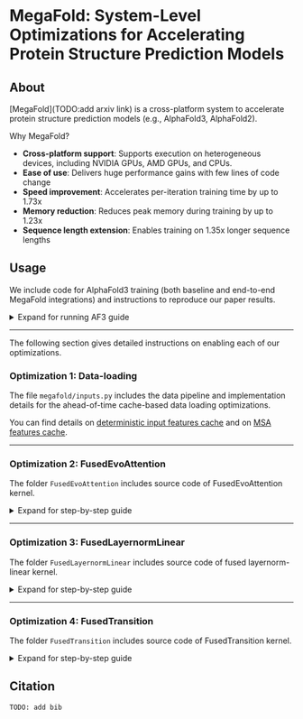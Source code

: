 # MegaFold: System-Level Optimizations for Accelerating Protein Structure Prediction Models

## About 

[MegaFold](TODO:add arxiv link) is a cross-platform system to accelerate protein structure prediction models (e.g., AlphaFold3, AlphaFold2).

Why MegaFold? 

- **Cross-platform support**: Supports execution on heterogeneous devices, including NVIDIA GPUs, AMD GPUs, and CPUs.
- **Ease of use**: Delivers huge performance gains with few lines of code change
- **Speed improvement**: Accelerates per-iteration training time by up to 1.73x
- **Memory reduction**: Reduces peak memory during training by up to 1.23x
- **Sequence length extension**: Enables training on 1.35x longer sequence lengths


## Usage

We include code for AlphaFold3 training (both baseline and end-to-end MegaFold integrations) and instructions to reproduce our paper results. 

<details>
<summary>Expand for running AF3 guide</summary>

### Install required dependencies

```
# create virtual environment under python==3.13 and activate 
conda create -n venv python==3.13.0
conda activate venv 

# install torch==2.7.0+cu11.8
pip install torch==2.7.0  --index-url https://download.pytorch.org/whl/cu118

# install other packages
pip install -r requirements.txt
```

---
### Prepare experiment dataset

First, download a sample dataset from the Protein Data Bank (PDB). 

```
wget "https://mailmissouri-my.sharepoint.com/:u:/g/personal/acmwhb_umsystem_edu/ESbEXPguyO9Moh3E_J1zkWQBXZ6JxE5bsoKrZXOVwtu1Ow?download=1" -O data/pdb_data/val_mmcifs.tar.gz
tar -xzf data/pdb_data/val_mmcifs.tar.gz -C data/pdb_data
rm data/pdb_data/val_mmcifs.tar.gz
```

Then, install required MSAs and templates data.

```
# install msa_dir
wget "https://mailmissouri-my.sharepoint.com/:u:/g/personal/acmwhb_umsystem_edu/EbXU1bnlRZxIqUXbAprgHycB3F4GWLy-m-qxvODfJsvFvA?download=1" -O pdb_val_msas
tar -xvzf pdb_val_msas
cp -r scratch/references/af3/pdb_data/* data/pdb_data/
rm pdb_val_msas
rm -r scratch

# install templates_dir
wget "https://umass-my.sharepoint.com/:u:/g/personal/hvla_umass_edu/EUalS7Hq3KBOlGdF2bVVwFABYU_ZidT2nEEi0PwqxaZ_Fw?download=1" -O templates_dir
tar -xvzf templates_dir 
cp -r scratch/references/af3/pdb_data/* data/pdb_data/
rm templates_dir
rm -r scratch
```

Then, install PDB's Chemical Component Dictionary (CCD) and miscellaneous metadata. 

```
# install CCD data
wget -P ./data/ccd_data/ https://files.wwpdb.org/pub/pdb/data/monomers/components.cif.gz
wget -P ./data/ccd_data/ https://files.wwpdb.org/pub/pdb/data/component-models/complete/chem_comp_model.cif.gz
gunzip data/ccd_data/components.cif.gz
gunzip data/ccd_data/chem_comp_model.cif.gz

# install misc_data
wget "https://mailmissouri-my.sharepoint.com/:u:/g/personal/acmwhb_umsystem_edu/ESb9kUT_ASBEsYRN0KQmqt4BLzJhFunQU86E-GxWGxtGiA?download=1" -O misc_data
tar -xzf misc_data -C data/pdb_data
rm misc_data
```

Now, download the cache of deterministic features, used in Ahead-of-Time Cache-based Data-Loading Optimization.

```
# install msa_cache_dir
wget "https://mailmissouri-my.sharepoint.com/:u:/g/personal/acmwhb_umsystem_edu/Ect3VyxyqnZPm-4I6EpzB64B2M6tGctY5OMjIkatr6kYHQ?download=1" -O msa_cache
tar -xvzf msa_cache --wildcards 'caches/pdb_data/cache/msa/val_msas*'
rm msa_cache

# install input_cache_dir 
wget "https://mailmissouri-my.sharepoint.com/:u:/g/personal/acmwhb_umsystem_edu/EXQnFYxhepNNku_Df45B1gEBPlhzIH_RtnhUEae4b74SKQ?download=1" -O input_cache
tar -xvzf input_cache 
rm input_cache
```

---
### Run code

``` 
AF3_OPTIMIZATIONS_MODE="megafold" python3 train.py --config configs/megafold_interactive.yaml --trainer_name initial_training
```

Script to submit batch jobs is available in `scripts`. For example, you want to launch a job with `nodes=1` and `gpus=2`: 

```
sbatch --nodes=1 --ntasks-per-node=2 --gpus=2 scripts/megafold.sh
```


---
### (optional) Full dataset & cache:

If you are interested in running large-scale AlphaFold3 training, the full dataset and its cache are provided below:  

```
# download `omniflow_caches.tar.gz.part_{aa,ab}` and `omniflow_data.tar.gz` from SharePoint
wget "https://mailmissouri-my.sharepoint.com/:u:/g/personal/acmwhb_umsystem_edu/Ect3VyxyqnZPm-4I6EpzB64B2M6tGctY5OMjIkatr6kYHQ?download=1"
wget "https://mailmissouri-my.sharepoint.com/:u:/g/personal/acmwhb_umsystem_edu/ERiOg_fC_6BFnr9oKilzeeUBz8O_a2tI0i-TlksYAf8E5g?download=1"
wget "https://mailmissouri-my.sharepoint.com/:u:/g/personal/acmwhb_umsystem_edu/EYQ9oFu5KmFLryp8F1m79BAB2zoUFtLIU-Bx2OWmmKAdtA?download=1"

# then reassemble, extract, and clean up the downloaded archives
cat omniflow_caches.tar.gz.part_* > omniflow_caches.tar.gz
tar -xzf omniflow_caches.tar.gz && rm omniflow_caches.tar.gz
tar -xzf omniflow_data.tar.gz && rm omniflow_data.tar.gz
```
</details>


---

The following section gives detailed instructions on enabling each of our optimizations.


### Optimization 1: Data-loading
The file `megafold/inputs.py` includes the data pipeline and implementation details for the ahead-of-time cache-based data loading optimizations. 

You can find details on [deterministic input features cache](https://github.com/Supercomputing-System-AI-Lab/MegaFold/blob/main/megafold/inputs.py#L4536-L4553) and on [MSA features cache](https://github.com/Supercomputing-System-AI-Lab/MegaFold/blob/main/megafold/inputs.py#L4670-L4732).

---
### Optimization 2: FusedEvoAttention
The folder `FusedEvoAttention` includes source code of FusedEvoAttention kernel. 

<details>
<summary>Expand for step-by-step guide</summary>

#### Step 1: Import

```
from evoattention import TritonEvoformer
```

#### Step 2: In-code usage

`FusedEvoAttention` supports 4 main types of EvoAttention in AlphaFold models, shown in the below examples. For accuracy, you need to adjust your inputs to their suggested shapes before passing in. Acronyms: `N_seq` is the MSA depth; `N_res` is the input sequence length. 

**a. Single Attention with Pair Bias**

```
# Q, K, V:     [Batch, 1, N_res, Head, Dim]
# mask:        [Batch, 1, 1, 1, N_res]
# pair_bias:   [Batch, 1, Head, N_res, N_res]
out = TritonEvoformer(Q, K, V, mask, pair_bias)
```

**b. Triangle Attention (around starting node and around ending node)**

```
# Q, K, V:     [Batch, N_res, N_res, Head, Dim]
# mask:        [Batch, N_res, 1, 1, N_res]
# pair_bias:   [Batch, 1, Head, N_res, N_res]
out = TritonEvoformer(Q, K, V, mask, pair_bias)
```

**c. MSA Row-wise Attention**

```
# Q, K, V:     [Batch, N_seq, N_res, Head, Dim]
# mask:        [Batch, N_seq, 1, 1, N_res]
# pair_bias:   [Batch, 1, Head, N_res, N_res]
out = TritonEvoformer(Q, K, V, mask, pair_bias)
```

**d. MSA Column-wise Attention**

```
# Q, K, V:     [Batch, N_res, N_seq, Head, Dim]
# mask:        [Batch, N_seq, 1, 1, N_res]
out = TritonEvoformer(Q, K, V, mask)
```


#### Step 3: Autotuning for optimal performance

To achieve peak performance, the kernel's configuration (block sizes, num warps, etc.) should be tuned to your specific hardware and input shapes.

1. Import `TritonEvoformer` as shown above.
2. Use it in your model's training or inference script.
3. Run your script with autotuning enabled: 

```
TRITON_PRINT_AUTOTUNING=1 python your_script.py
```

4. With autotuning enabled, Triton will explore multiple kernel configurations. Then, it will print the best configuration for your input.
5. Let the script run for several training iterations. Take note of the most frequently selected configuration—it is likely the best one for your target hardware and input shapes (sequence length).
6. Manually write in the best configurations for each JIT kernels and comment out the `@triton.autotune` decorator of each jit kernels. An example of an autotuned kernel for NVIDIA H200 and sequence length 384 is provided in `autotuned.py`.
7. Use the modified kernel in your real workloads for best performance.

</details>

---
### Optimization 3: FusedLayernormLinear
The folder `FusedLayernormLinear` includes source code of fused layernorm-linear kernel. 

<details>
<summary>Expand for step-by-step guide</summary>

#### Step 1: Import

```
from fused_layernorm_linear import LayernormLinear
```

#### Step 2: In-code usage

FusedLayernormLinear fuses sequential `LayerNorm` and `Linear` layers. You can replace any such occurences with `LayernormLinear`.

```diff
# init
- layernorm = LayerNorm(dim_K)
- linear = Linear(dim_K, dim_N)
+ fused_layernorm_linear = LayernormLinear(dim_K, dim_N)

# model pass
- layernorm_linear_out = linear(layernorm(input))
+ layernorm_linear_out = fused_layernorm_linear(input)
```

- **NOTE**: `LayernormLinear` relies on tuned configurations (block sizes, num warps, etc.), which we provide for AF3 inputs to the kernel in `helper.py`. If you intend to apply the kernel to other input shapes, you can perform the Autotuning step (similar to `FusedEvoAttention`'s Step 3) with `untuned_fused_layernorm_linear.py`

</details>

---
### Optimization 4: FusedTransition
The folder `FusedTransition` includes source code of FusedTransition kernel.

<details>
<summary>Expand for step-by-step guide</summary>

#### Step 1: Import

```
from fused_transition import FusedTransition
```

#### Step 2: In-code usage

`FusedTransition` fuses the AF3's Transition layer (original implementation in `reference/torch_transition.py`). You can replace the original Transition with `FusedTransition`.

```diff
# init
- transition = Transition(dim=dim, expansion_factor=expansion_factor)
+ transition = FusedTransition(dim=dim, expansion_factor=expansion_factor)
```

- **NOTE**: `FusedTransition` relies on FusedLayernormLinear for its expanding projections. Make sure you read FusedLayernormLinear's usage guide above. 

</details>


## Citation 

```
TODO: add bib
```

